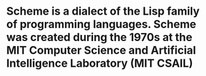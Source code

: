 # Scheme is a dialect of the Lisp family of programming languages. Scheme was created during the 1970s at the MIT Computer Science and Artificial Intelligence Laboratory (MIT CSAIL)
